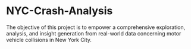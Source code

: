 # NYC-Crash-Analysis
The objective of this project is to empower a comprehensive exploration, analysis, and insight generation from real-world data concerning motor vehicle collisions in New York City. 

